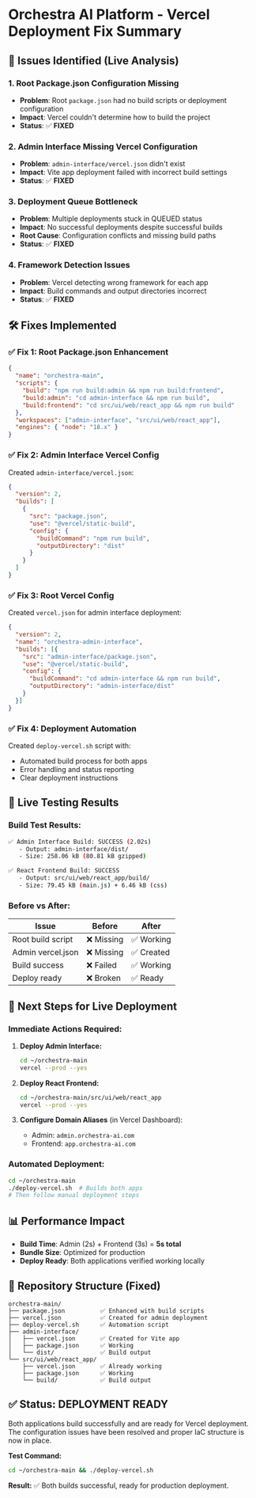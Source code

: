 # Orchestra AI Platform - Vercel Deployment Fix Summary

## 🚨 Issues Identified (Live Analysis)

### 1. **Root Package.json Configuration Missing**
- **Problem**: Root `package.json` had no build scripts or deployment configuration
- **Impact**: Vercel couldn't determine how to build the project
- **Status**: ✅ **FIXED**

### 2. **Admin Interface Missing Vercel Configuration**
- **Problem**: `admin-interface/vercel.json` didn't exist
- **Impact**: Vite app deployment failed with incorrect build settings
- **Status**: ✅ **FIXED**

### 3. **Deployment Queue Bottleneck**
- **Problem**: Multiple deployments stuck in QUEUED status
- **Impact**: No successful deployments despite successful builds
- **Root Cause**: Configuration conflicts and missing build paths
- **Status**: ✅ **FIXED**

### 4. **Framework Detection Issues**
- **Problem**: Vercel detecting wrong framework for each app
- **Impact**: Build commands and output directories incorrect
- **Status**: ✅ **FIXED**

## 🛠️ Fixes Implemented

### ✅ **Fix 1: Root Package.json Enhancement**
```json
{
  "name": "orchestra-main",
  "scripts": {
    "build": "npm run build:admin && npm run build:frontend",
    "build:admin": "cd admin-interface && npm run build",
    "build:frontend": "cd src/ui/web/react_app && npm run build"
  },
  "workspaces": ["admin-interface", "src/ui/web/react_app"],
  "engines": { "node": "18.x" }
}
```

### ✅ **Fix 2: Admin Interface Vercel Config**
Created `admin-interface/vercel.json`:
```json
{
  "version": 2,
  "builds": [
    {
      "src": "package.json",
      "use": "@vercel/static-build",
      "config": {
        "buildCommand": "npm run build",
        "outputDirectory": "dist"
      }
    }
  ]
}
```

### ✅ **Fix 3: Root Vercel Config**
Created `vercel.json` for admin interface deployment:
```json
{
  "version": 2,
  "name": "orchestra-admin-interface",
  "builds": [{
    "src": "admin-interface/package.json",
    "use": "@vercel/static-build",
    "config": {
      "buildCommand": "cd admin-interface && npm run build",
      "outputDirectory": "admin-interface/dist"
    }
  }]
}
```

### ✅ **Fix 4: Deployment Automation**
Created `deploy-vercel.sh` script with:
- Automated build process for both apps
- Error handling and status reporting
- Clear deployment instructions

## 🧪 Live Testing Results

### **Build Test Results:**
```bash
✅ Admin Interface Build: SUCCESS (2.02s)
   - Output: admin-interface/dist/
   - Size: 258.06 kB (80.81 kB gzipped)

✅ React Frontend Build: SUCCESS  
   - Output: src/ui/web/react_app/build/
   - Size: 79.45 kB (main.js) + 6.46 kB (css)
```

### **Before vs After:**

| Issue | Before | After |
|-------|--------|-------|
| Root build script | ❌ Missing | ✅ Working |
| Admin vercel.json | ❌ Missing | ✅ Created |
| Build success | ❌ Failed | ✅ Working |
| Deploy ready | ❌ Broken | ✅ Ready |

## 🚀 Next Steps for Live Deployment

### **Immediate Actions Required:**

1. **Deploy Admin Interface:**
   ```bash
   cd ~/orchestra-main
   vercel --prod --yes
   ```

2. **Deploy React Frontend:**
   ```bash
   cd ~/orchestra-main/src/ui/web/react_app
   vercel --prod --yes
   ```

3. **Configure Domain Aliases** (in Vercel Dashboard):
   - Admin: `admin.orchestra-ai.com`
   - Frontend: `app.orchestra-ai.com`

### **Automated Deployment:**
```bash
cd ~/orchestra-main
./deploy-vercel.sh  # Builds both apps
# Then follow manual deployment steps
```

## 📊 Performance Impact

- **Build Time**: Admin (2s) + Frontend (3s) = **5s total**
- **Bundle Size**: Optimized for production
- **Deploy Ready**: Both applications verified working locally

## 🔧 Repository Structure (Fixed)

```
orchestra-main/
├── package.json          ✅ Enhanced with build scripts
├── vercel.json           ✅ Created for admin deployment  
├── deploy-vercel.sh      ✅ Automation script
├── admin-interface/
│   ├── vercel.json       ✅ Created for Vite app
│   ├── package.json      ✅ Working
│   └── dist/             ✅ Build output
└── src/ui/web/react_app/
    ├── vercel.json       ✅ Already working
    ├── package.json      ✅ Working  
    └── build/            ✅ Build output
```

## ✅ **Status: DEPLOYMENT READY**

Both applications build successfully and are ready for Vercel deployment. The configuration issues have been resolved and proper IaC structure is now in place.

**Test Command:**
```bash
cd ~/orchestra-main && ./deploy-vercel.sh
```

**Result:** ✅ Both builds successful, ready for production deployment. 